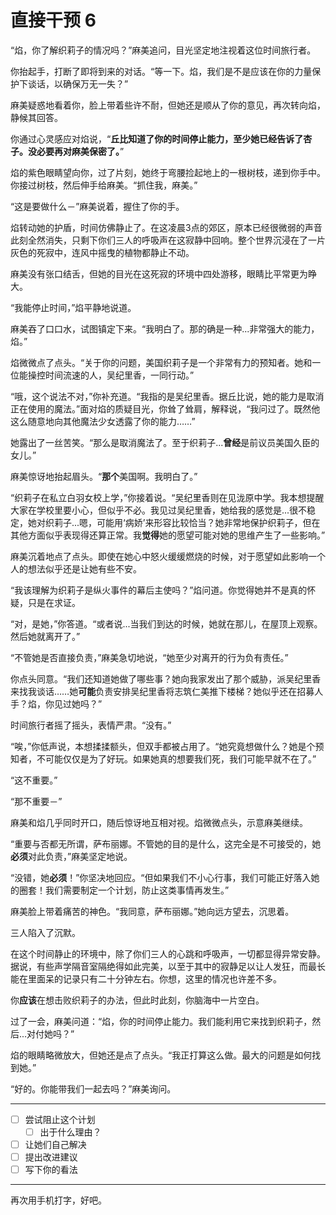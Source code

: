 # 直接干预 6

“焰，你了解织莉子的情况吗？”麻美追问，目光坚定地注视着这位时间旅行者。

你抬起手，打断了即将到来的对话。“等一下。焰，我们是不是应该在你的力量保护下谈话，以确保万无一失？”

麻美疑惑地看着你，脸上带着些许不耐，但她还是顺从了你的意见，再次转向焰，静候其回答。

你通过心灵感应对焰说，“**丘比知道了你的时间停止能力，至少她已经告诉了杏子。没必要再对麻美保密了。**”

焰的紫色眼睛望向你，过了片刻，她终于弯腰捡起地上的一根树枝，递到你手中。你接过树枝，然后伸手给麻美。“抓住我，麻美。”

“这是要做什么－”麻美说着，握住了你的手。

焰转动她的护盾，时间仿佛静止了。在这凌晨3点的郊区，原本已经很微弱的声音此刻全然消失，只剩下你们三人的呼吸声在这寂静中回响。整个世界沉浸在了一片灰色的死寂中，连风中摇曳的植物都静止不动。

麻美没有张口结舌，但她的目光在这死寂的环境中四处游移，眼睛比平常更为睁大。

“我能停止时间，”焰平静地说道。

麻美吞了口口水，试图镇定下来。“我明白了。那的确是一种...非常强大的能力，焰。”

焰微微点了点头。“关于你的问题，美国织莉子是一个非常有力的预知者。她和一位能操控时间流速的人，吴纪里香，一同行动。”

“哦，这个说法不对，”你补充道。“我指的是吴纪里香。据丘比说，她的能力是取消正在使用的魔法。”面对焰的质疑目光，你耸了耸肩，解释说，“我问过了。既然他这么随意地向其他魔法少女透露了你的能力……”

她露出了一丝苦笑。“那么是取消魔法了。至于织莉子...**曾经**是前议员美国久臣的女儿。”

麻美惊讶地抬起眉头。“**那个**美国啊。我明白了。”

“织莉子在私立白羽女校上学，”你接着说。“吴纪里香则在见泷原中学。我本想提醒大家在学校里要小心，但似乎不必。我见过吴纪里香，她给我的感觉是...很不稳定，她对织莉子...嗯，可能用‘病娇’来形容比较恰当？她非常地保护织莉子，但在其他方面似乎表现得还算正常。我**觉得**她的愿望可能对她的思维产生了一些影响。”

麻美沉着地点了点头。即使在她心中怒火缓缓燃烧的时候，对于愿望如此影响一个人的想法似乎还是让她有些不安。

“我该理解为织莉子是纵火事件的幕后主使吗？”焰问道。你觉得她并不是真的怀疑，只是在求证。

“对，是她，”你答道。“或者说...当我们到达的时候，她就在那儿，在屋顶上观察。然后她就离开了。”

“不管她是否直接负责，”麻美急切地说，“她至少对离开的行为负有责任。”

你点头同意。“我们还知道她做了哪些事？她向我家发出了那个威胁，派吴纪里香来找我谈话……她**可能**负责安排吴纪里香将志筑仁美推下楼梯？她似乎还在招募人手？焰，你见过她吗？”

时间旅行者摇了摇头，表情严肃。“没有。”

“唉，”你低声说，本想揉揉额头，但双手都被占用了。“她究竟想做什么？她是个预知者，不可能仅仅是为了好玩。如果她真的想要我们死，我们可能早就不在了。”

“这不重要。”

“那不重要－”

麻美和焰几乎同时开口，随后惊讶地互相对视。焰微微点头，示意麻美继续。

“重要与否都无所谓，萨布丽娜。不管她的目的是什么，这完全是不可接受的，她**必须**对此负责，”麻美坚定地说。

“没错，她**必须**！”你坚决地回应。“但如果我们不小心行事，我们可能正好落入她的圈套！我们需要制定一个计划，防止这类事情再发生。”

麻美脸上带着痛苦的神色。“我同意，萨布丽娜。”她向远方望去，沉思着。

三人陷入了沉默。

在这个时间静止的环境中，除了你们三人的心跳和呼吸声，一切都显得异常安静。据说，有些声学隔音室隔绝得如此完美，以至于其中的寂静足以让人发狂，而最长能在里面呆的记录只有二十分钟左右。你想，这里的情况也许差不多。

你**应该**在想击败织莉子的办法，但此时此刻，你脑海中一片空白。

过了一会，麻美问道：“焰，你的时间停止能力。我们能利用它来找到织莉子，然后...对付她吗？”

焰的眼睛略微放大，但她还是点了点头。“我正打算这么做。最大的问题是如何找到她。”

“好的。你能带我们一起去吗？”麻美询问。

---

- [ ] 尝试阻止这个计划
  - [ ] 出于什么理由？
- [ ] 让她们自己解决
- [ ] 提出改进建议
- [ ] 写下你的看法

---

再次用手机打字，好吧。
